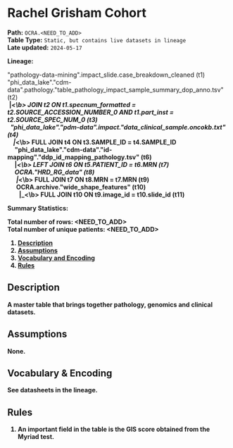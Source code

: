 # Rachel Grisham Cohort

<b>Path:</b> `OCRA.<NEED_TO_ADD>` <br/>
<b>Table Type:</b> `Static, but contains live datasets in lineage` <br/>
<b>Late updated:</b> `2024-05-17` <br/>

<b>Lineage:</b> 

"pathology-data-mining".impact_slide.case_breakdown_cleaned (t1) <br/>
"phi_data_lake"."cdm-data".pathology."table_pathology_impact_sample_summary_dop_anno.tsv" (t2) <br/>
&nbsp;<b>|_<\b> JOIN t2 ON t1.specnum_formatted = t2.SOURCE_ACCESSION_NUMBER_0 AND t1.part_inst = t2.SOURCE_SPEC_NUM_0 (t3) <br/>
&nbsp; "phi_data_lake"."pdm-data".impact."data_clinical_sample.oncokb.txt" (t4) <br/>
&nbsp;&nbsp;&nbsp; <b>|_<\b> FULL JOIN t4 ON t3.SAMPLE_ID = t4.SAMPLE_ID <br/>
&nbsp;&nbsp;&nbsp;&nbsp; "phi_data_lake"."cdm-data"."id-mapping"."ddp_id_mapping_pathology.tsv" (t6) <br/>
&nbsp;&nbsp;&nbsp;&nbsp; <b>|_<\b> LEFT JOIN t6 ON t5.PATIENT_ID = t6.MRN (t7) <br/>
&nbsp;&nbsp;&nbsp;&nbsp; OCRA."HRD_RG_data" (t8) <br/>
&nbsp;&nbsp;&nbsp;&nbsp;&nbsp; <b>|_<\b> FULL JOIN t7 ON t8.MRN = t7.MRN (t9) <br/>
&nbsp;&nbsp;&nbsp;&nbsp;&nbsp; OCRA.archive."wide_shape_features" (t10) <br/>
&nbsp;&nbsp;&nbsp;&nbsp;&nbsp; &nbsp; <b>|_<\b> FULL JOIN t10 ON t9.image_id = t10.slide_id (t11) <br/>

<b>Summary Statistics:</b>

Total number of rows: <NEED_TO_ADD> <br/>
Total number of unique patients: <NEED_TO_ADD> <br/>


1. [Description](#description)
2. [Assumptions](#assumptions)
3. [Vocabulary and Encoding](#vocabulary)
3. [Rules](#rules)


## Description <a name="description"></a>

A master table that brings together pathology, genomics and clinical datasets. 

## Assumptions <a name="assumptions"></a>

None. 

## Vocabulary & Encoding <a name="vocabulary"></a>

See datasheets in the lineage. 


## Rules <a name="rules"></a>

1. An important field in the table is the GIS score obtained from the Myriad test. 

